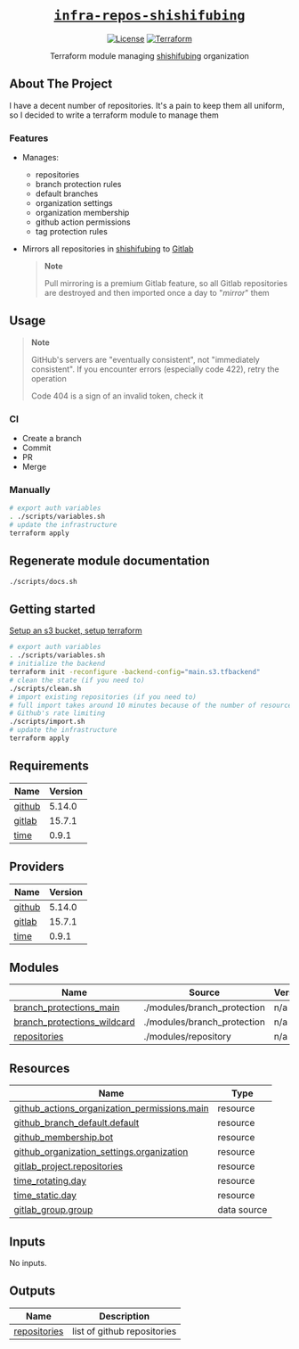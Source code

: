 <div align="center" markdown="1">

# [`infra-repos-shishifubing`][url-repo]

[![License][shield-license]][url-license]
[![Terraform][shield-workflow-terraform]][url-workflow-terraform]

Terraform module managing [shishifubing][url-owner] organization

</div>

## About The Project

I have a decent number of repositories. It's a pain to keep them all uniform,
so I decided to write a terraform module to manage them

### Features

- Manages:

  - repositories
  - branch protection rules
  - default branches
  - organization settings
  - organization membership
  - github action permissions
  - tag protection rules

- Mirrors all repositories in [shishifubing][url-owner] to [Gitlab][url-owner-gitlab]

  > **Note**
  >
  > Pull mirroring is a premium Gitlab feature,
  > so all Gitlab repositories are destroyed and then imported once a day
  > to "_mirror_" them

## Usage

> **Note**
>
> GitHub's servers are "eventually consistent", not "immediately consistent".
> If you encounter errors (especially code 422), retry the operation
>
> Code 404 is a sign of an invalid token, check it

### CI

- Create a branch
- Commit
- PR
- Merge

### Manually

```bash
# export auth variables
. ./scripts/variables.sh
# update the infrastructure
terraform apply
```

## Regenerate module documentation

```bash
./scripts/docs.sh
```

## Getting started

[Setup an s3 bucket, setup terraform][url-setup]

```bash
# export auth variables
. ./scripts/variables.sh
# initialize the backend
terraform init -reconfigure -backend-config="main.s3.tfbackend"
# clean the state (if you need to)
./scripts/clean.sh
# import existing repositories (if you need to)
# full import takes around 10 minutes because of the number of resources and
# Github's rate limiting
./scripts/import.sh
# update the infrastructure
terraform apply
```

<!-- relative links -->

[branch_protection]: ./modules/branch_protection/
[repository]: ./modules/repository/

<!-- project links -->

[url-repo]: https://github.com/shishifubing/infra-repos-shishifubing
[url-license]: https://github.com/shishifubing/infra-repos-shishifubing/blob/main/LICENSE
[url-workflow-terraform]: https://github.com/shishifubing/infra-repos-shishifubing/actions/workflows/terraform.yml?branch=main

<!-- shield links -->

[shield-workflow-terraform]: https://img.shields.io/github/actions/workflow/status/shishifubing/infra-repos-shishifubing/terraform.yml?label=Terraform&style=for-the-badge&branch=main
[shield-license]: https://img.shields.io/github/license/shishifubing/infra-repos-shishifubing.svg?style=for-the-badge

<!-- external links -->

[url-owner]: https://github.com/shishifubing
[url-owner-gitlab]: https://gitlab.com/shishifubing
[url-setup]: https://github.com/shishifubing/infra-cloud-shishifubing.com/tree/main/cloud/yandex#setup-terraform-backend-and-local-environment

<!-- BEGIN_TF_DOCS -->

## Requirements

| Name                                                            | Version |
| --------------------------------------------------------------- | ------- |
| <a name="requirement_github"></a> [github](#requirement_github) | 5.14.0  |
| <a name="requirement_gitlab"></a> [gitlab](#requirement_gitlab) | 15.7.1  |
| <a name="requirement_time"></a> [time](#requirement_time)       | 0.9.1   |

## Providers

| Name                                                      | Version |
| --------------------------------------------------------- | ------- |
| <a name="provider_github"></a> [github](#provider_github) | 5.14.0  |
| <a name="provider_gitlab"></a> [gitlab](#provider_gitlab) | 15.7.1  |
| <a name="provider_time"></a> [time](#provider_time)       | 0.9.1   |

## Modules

| Name                                                                                                                 | Source                      | Version |
| -------------------------------------------------------------------------------------------------------------------- | --------------------------- | ------- |
| <a name="module_branch_protections_main"></a> [branch_protections_main](#module_branch_protections_main)             | ./modules/branch_protection | n/a     |
| <a name="module_branch_protections_wildcard"></a> [branch_protections_wildcard](#module_branch_protections_wildcard) | ./modules/branch_protection | n/a     |
| <a name="module_repositories"></a> [repositories](#module_repositories)                                              | ./modules/repository        | n/a     |

## Resources

| Name                                                                                                                                                               | Type        |
| ------------------------------------------------------------------------------------------------------------------------------------------------------------------ | ----------- |
| [github_actions_organization_permissions.main](https://registry.terraform.io/providers/integrations/github/5.14.0/docs/resources/actions_organization_permissions) | resource    |
| [github_branch_default.default](https://registry.terraform.io/providers/integrations/github/5.14.0/docs/resources/branch_default)                                  | resource    |
| [github_membership.bot](https://registry.terraform.io/providers/integrations/github/5.14.0/docs/resources/membership)                                              | resource    |
| [github_organization_settings.organization](https://registry.terraform.io/providers/integrations/github/5.14.0/docs/resources/organization_settings)               | resource    |
| [gitlab_project.repositories](https://registry.terraform.io/providers/gitlabhq/gitlab/15.7.1/docs/resources/project)                                               | resource    |
| [time_rotating.day](https://registry.terraform.io/providers/hashicorp/time/0.9.1/docs/resources/rotating)                                                          | resource    |
| [time_static.day](https://registry.terraform.io/providers/hashicorp/time/0.9.1/docs/resources/static)                                                              | resource    |
| [gitlab_group.group](https://registry.terraform.io/providers/gitlabhq/gitlab/15.7.1/docs/data-sources/group)                                                       | data source |

## Inputs

No inputs.

## Outputs

| Name                                                                    | Description                 |
| ----------------------------------------------------------------------- | --------------------------- |
| <a name="output_repositories"></a> [repositories](#output_repositories) | list of github repositories |

<!-- END_TF_DOCS -->
